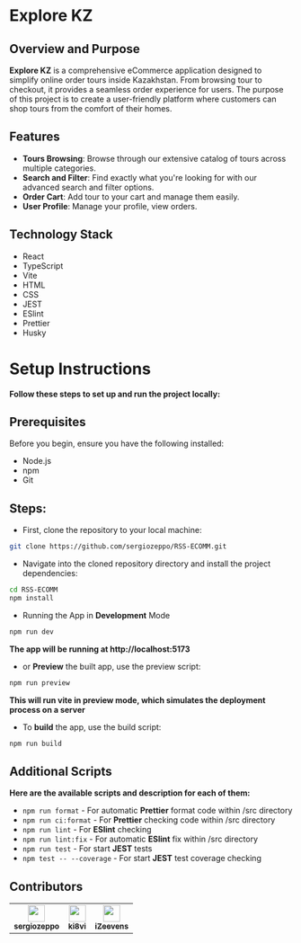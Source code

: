 # Explore KZ

## Overview and Purpose

**Explore KZ** is a comprehensive eCommerce application designed to simplify online order tours inside Kazakhstan. From browsing tour to checkout, it provides a seamless order experience for users.
The purpose of this project is to create a user-friendly platform where customers can shop tours from the comfort of their homes.

## Features

-   **Tours Browsing**: Browse through our extensive catalog of tours across multiple categories.
-   **Search and Filter**: Find exactly what you're looking for with our advanced search and filter options.
-   **Order Cart**: Add tour to your cart and manage them easily.
-   **User Profile**: Manage your profile, view orders.

## Technology Stack

-   React
-   TypeScript
-   Vite
-   HTML
-   CSS
-   JEST
-   ESlint
-   Prettier
-   Husky

# Setup Instructions

**Follow these steps to set up and run the project locally:**

## Prerequisites

Before you begin, ensure you have the following installed:

-   Node.js
-   npm
-   Git

## Steps:

-   First, clone the repository to your local machine:

```bash
git clone https://github.com/sergiozeppo/RSS-ECOMM.git
```

-   Navigate into the cloned repository directory and install the project dependencies:

```bash
cd RSS-ECOMM
npm install
```

-   Running the App in **Development** Mode

```bash
npm run dev
```

**The app will be running at http://localhost:5173**

-   or **Preview** the built app, use the preview script:

```bash
npm run preview
```

**This will run vite in preview mode, which simulates the deployment process on a server**

-   To **build** the app, use the build script:

```bash
npm run build
```

## Additional Scripts

**Here are the available scripts and description for each of them:**

-   `npm run format` - For automatic **Prettier** format code within /src directory
-   `npm run ci:format` - For **Prettier** checking code within /src directory
-   `npm run lint` - For **ESlint** checking
-   `npm run lint:fix` - For automatic **ESlint** fix within /src directory
-   `npm run test` - For start **JEST** tests
-   `npm test -- --coverage` - For start **JEST** test coverage checking

## Contributors

<table>
  <tr>
    <td align="center"><a href="https://github.com/sergiozeppo"><img src="https://github.com/sergiozeppo.png" width="30px;" alt=""/><br /><sub><b>sergiozeppo</b></sub></a><br /></td>
    <td align="center"><a href="https://github.com/ki8vi"><img src="https://github.com/ki8vi.png" width="30px;" alt=""/><br /><sub><b>ki8vi</b></sub></a><br /></td>
    <td align="center"><a href="https://github.com/izeevens"><img src="https://github.com/izeevens.png" width="30px;" alt=""/><br /><sub><b>iZeevens</b></sub></a><br /></td>
  </tr>
</table>
